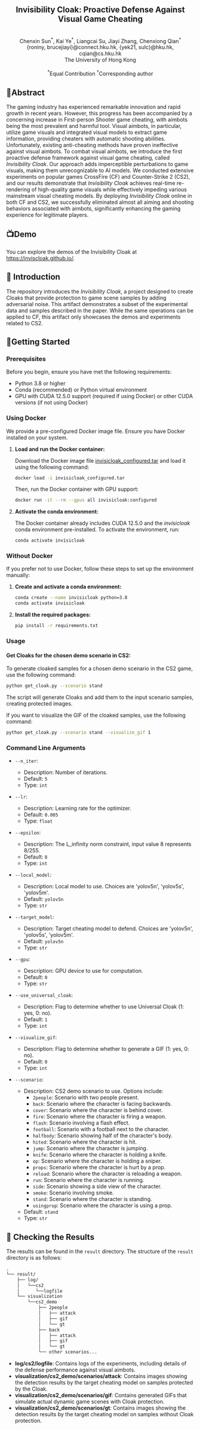 <h2 style="text-align: center;">Invisibility Cloak: Proactive Defense Against Visual Game Cheating</h2>

<br>
<div align="center">
Chenxin Sun<sup>*</sup>, Kai Ye<sup>*</sup>, Liangcai Su, Jiayi Zhang, Chenxiong Qian<sup>†</sup>
</div>
<div align="center">
{roniny, brucejiayi}@connect.hku.hk, {yek21, sulc}@hku.hk, cqian@cs.hku.hk
</div>

<div align="center">
The University of Hong Kong
</div>
<br>
<div align="center">
<sup>*</sup>Equal Contribution
<sup>†</sup>Corresponding author
</div>

## 📝Abstract

The gaming industry has experienced remarkable innovation and rapid growth in recent years. However, this progress has been accompanied by a concerning increase in First-person Shooter game cheating, with aimbots being the most prevalent and harmful tool. Visual aimbots, in particular, utilize game visuals and integrated visual models to extract game information, providing cheaters with automatic shooting abilities. Unfortunately, existing anti-cheating methods have proven ineffective against visual aimbots. To combat visual aimbots, we introduce the first proactive defense framework against visual game cheating, called *Invisibility Cloak*. Our approach adds imperceptible perturbations to game visuals, making them unrecognizable to AI models. We conducted extensive experiments on popular games CrossFire (CF) and Counter-Strike 2 (CS2), and our results demonstrate that *Invisibility Cloak* achieves real-time re-rendering of high-quality game visuals while effectively impeding various mainstream visual cheating models. By deploying *Invisibility Cloak* online in both CF and CS2, we successfully eliminated almost all aiming and shooting behaviors associated with aimbots, significantly enhancing the gaming experience for legitimate players.

## 📺Demo

You can explore the demos of the Invisibility Cloak at https://inviscloak.github.io/.

## 📘 Introduction

The repository introduces the *Invisibility Cloak*, a project designed to create Cloaks that provide protection to game scene samples by adding adversarial noise. This artifact demonstrates a subset of the experimental data and samples described in the paper. While the same operations can be applied to CF, this artifact only showcases the demos and experiments related to CS2.

## 🔧Getting Started

### Prerequisites

Before you begin, ensure you have met the following requirements:

* Python 3.8 or higher 
* Conda (recommended) or Python virtual environment 
* GPU with CUDA 12.5.0 support (required if using Docker) or other CUDA versions (if not using Docker)

### Using Docker

We provide a pre-configured Docker image file. Ensure you have Docker installed on your system.

1. **Load and run the Docker container:**

   Download the Docker image file [invisicloak_configured.tar](https://drive.google.com/file/d/1FcUy_LG8ySqxaLJAb1_W_PWFeucLT1gA/view?usp=sharing) and load it using the following command:

   ```bash
   docker load -i invisicloak_configured.tar
   ```

   Then, run the Docker container with GPU support:

   ```bash
   docker run -it --rm --gpus all invisicloak:configured
   ```

2. **Activate the conda environment:**

   The Docker container already includes CUDA 12.5.0 and the *invisicloak* conda environment pre-installed. To activate the environment, run:

   ```bash
   conda activate invisicloak
   ```

### Without Docker

If you prefer not to use Docker, follow these steps to set up the environment manually:

1. **Create and activate a conda environment:**
    ```bash
    conda create --name invisicloak python=3.8
    conda activate invisicloak
    ```

2. **Install the required packages:**
    ```bash
    pip install -r requirements.txt
    ```

### Usage

#### Get Cloaks for the chosen demo scenario in CS2:

To generate cloaked samples for a chosen demo scenario in the CS2 game, use the following command:

```bash
python get_cloak.py --scenario stand
```

The script will generate Cloaks and add them to the input scenario samples, creating protected images.

If you want to visualize the GIF of the cloaked samples, use the following command:

```bash
python get_cloak.py --scenario stand --visualize_gif 1
```

### Command Line Arguments

- `--n_iter`: 
  - Description: Number of iterations.
  - Default: `5`
  - Type: `int`

- `--lr`: 
  - Description: Learning rate for the optimizer.
  - Default: `0.005`
  - Type: `float`

- `--epsilon`: 
  - Description: The L_infinity norm constraint, input value 8 represents 8/255.
  - Default: `8`
  - Type: `int`

- `--local_model`: 
  - Description: Local model to use. Choices are 'yolov5n', 'yolov5s', 'yolov5m'.
  - Default: `yolov5n`
  - Type: `str`

- `--target_model`: 
  - Description: Target cheating model to defend. Choices are 'yolov5n', 'yolov5s', 'yolov5m'.
  - Default: `yolov5n`
  - Type: `str`

- `--gpu`: 
  - Description: GPU device to use for computation.
  - Default: `0`
  - Type: `str`

- `--use_universal_cloak`: 
  - Description: Flag to determine whether to use Universal Cloak (1: yes, 0: no).
  - Default: `1`
  - Type: `int`

- `--visualize_gif`: 
  - Description: Flag to determine whether to generate a GIF (1: yes, 0: no).
  - Default: `0`
  - Type: `int`

- `--scenario`: 
  - Description: CS2 demo scenario to use. Options include:
    - `2people`: Scenario with two people present.
    - `back`: Scenario where the character is facing backwards.
    - `cover`: Scenario where the character is behind cover.
    - `fire`: Scenario where the character is firing a weapon.
    - `flash`: Scenario involving a flash effect.
    - `football`: Scenario with a football next to the character.
    - `halfbody`: Scenario showing half of the character's body.
    - `hited`: Scenario where the character is hit.
    - `jump`: Scenario where the character is jumping.
    - `knife`: Scenario where the character is holding a knife.
    - `op`: Scenario where the character is holding a sniper.
    - `props`: Scenario where the character is hurt by a prop.
    - `reload`: Scenario where the character is reloading a weapon.
    - `run`: Scenario where the character is running.
    - `side`: Scenario showing a side view of the character.
    - `smoke`: Scenario involving smoke.
    - `stand`: Scenario where the character is standing.
    - `usingprop`: Scenario where the character is using a prop.
  - Default: `stand`
  - Type: `str`

## 📁 Checking the Results

The results can be found in the `result` directory. The structure of the `result` directory is as follows:

```markdown
.
└── result/
    ├── log/
    │   └──cs2
    │      └──logfile
    └── visualization
        └──cs2_demo
            ├── 2people
            │   ├── attack
            │   ├── gif
            │   └── gt
            ├── back
            │   ├── attack
            │   ├── gif
            │   └── gt
            └── other scenarios...
```

- **log/cs2/logfile**: Contains logs of the experiments, including details of the defense performance against visual aimbots.
- **visualization/cs2_demo/scenarios/attack**: Contains images showing the detection results by the target cheating model on samples protected by the Cloak.
- **visualization/cs2_demo/scenarios/gif**: Contains generated GIFs that simulate actual dynamic game scenes with Cloak protection.
- **visualization/cs2_demo/scenarios/gt**: Contains images showing the detection results by the target cheating model on samples without Cloak protection.
